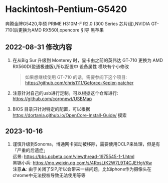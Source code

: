 # Hackintosh-Pentium-G5420
奔腾金牌G5420,华硕 PRIME H310M-F R2.0 (300 Series 芯片组),NVIDIA GT-710(后更换为AMD RX560),opencore 引导 黑苹果

## 2022-08-31 修改内容

1. 在从Big Sur 升级到 Monterey 时，显卡由之前的英伟达 GT-710 更换为 AMD RX560D(盈通极速版),所以配置中 设备属性 模块有个小修改
    > 如果想继续使用 GT-710 的话，需要参阅下这个项目: https://github.com/chris1111/Geforce-Kepler-patcher
2. 注意针对自己的usb进行定制。可以根据这个仓库进行: https://github.com/corpnewt/USBMap

3. BIOS 目录只针对特定的配置，可以根据 https://dortania.github.io/OpenCore-Install-Guide/ 摸索

## 2023-10-16 
1. 谨慎升级到Sonoma，博通网卡驱动被移除，需要使用OCLP来处理，但是有「严重的后遗症」  
远景: https://bbs.pcbeta.com/viewthread-1975545-1-1.html  
黑锅小兵: https://mp.weixin.qq.com/s/4RosLtK2W7L9T4CJEHgVKw    
注意⚠️: 由于关闭了SIP,所以会带来一些问题，比如iphone作为摄像头在chrome中无法授权导致无法使用等等
